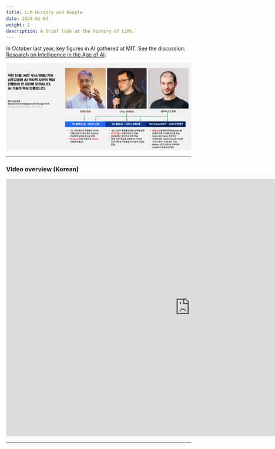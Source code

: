 ```yaml
---
title: LLM History and People
date: 2024-01-03
weight: 2
description: A brief look at the history of LLMs.
---
```


In October last year, key figures in AI gathered at MIT. See the discussion: [Research on Intelligence in the Age of AI]( https://youtu.be/Gg-w_n9NJIE?t=3 ).

![Deep Learning History](image.png)

---
### Video overview (Korean)

<iframe width="1000" height="700" src="https://www.youtube.com/embed/fGI8_oTjKsU?si=FrpS4MNfIDccnQJd&amp;controls=0&autoplay=1&mute=1&controls=0&loop=1" title="YouTube video player" frameborder="0" allow="accelerometer; autoplay; clipboard-write; encrypted-media; gyroscope; picture-in-picture; web-share" allowfullscreen></iframe>

---

